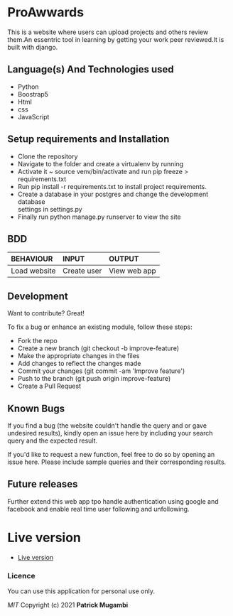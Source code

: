 # ProAwwards
 This is a website where users can upload projects and others review them.An essentric tool in learning by getting your work peer reviewed.It is built with django.
## Language(s) And Technologies used
- Python
- Boostrap5
- Html
- css
- JavaScript
## Setup requirements and Installation
- Clone the repository 
- Navigate to the folder and create a virtualenv by running <virtualenv venv>
- Activate it ~ source venv/bin/activate and run pip freeze > requirements.txt
- Run pip install -r requirements.txt to install project requirements.
- Create a database in your postgres and change the development database      
  settings in settings.py
- Finally run python manage.py runserver to view the site
## BDD

| BEHAVIOUR    | INPUT   |  OUTPUT |
| :------------- | :------------- | :--------------- |
| Load website | Create user | View web app |

## Development

Want to contribute? Great!

To fix a bug or enhance an existing module, follow these steps:
- Fork the repo
- Create a new branch (git checkout -b improve-feature)
- Make the appropriate changes in the files
- Add changes to reflect the changes made
- Commit your changes (git commit -am 'Improve feature')
- Push to the branch (git push origin improve-feature)
- Create a Pull Request

## Known Bugs

If you find a bug (the website couldn't handle the query and or gave undesired results), kindly open an issue here by including your search query and the expected result.

If you'd like to request a new function, feel free to do so by opening an issue here. Please include sample queries and their corresponding results.
## Future releases
Further extend this web app tpo handle authentication using google and facebook and enable real time user following and unfollowing.
# Live version
- [Live version](/)

### Licence
You can use this application for personal use only.

*MIT*
Copyright (c) 2021 **Patrick Mugambi**
